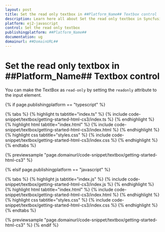 ```yaml
---
layout: post
title: Set the read only textbox in ##Platform_Name## Textbox control | Syncfusion
description: Learn here all about Set the read only textbox in Syncfusion ##Platform_Name## Textbox control of Syncfusion Essential JS 2 and more.
platform: ej2-javascript
control: Set the read only textbox 
publishingplatform: ##Platform_Name##
documentation: ug
domainurl: ##DomainURL##
---
```


# Set the read only textbox in ##Platform_Name## Textbox control

You can make the TextBox as `read-only` by setting the `readonly` attribute to the input element.

{% if page.publishingplatform == "typescript" %}

 {% tabs %}
{% highlight ts tabtitle="index.ts" %}
{% include code-snippet/textbox/getting-started-html-cs3/index.ts %}
{% endhighlight %}
{% highlight html tabtitle="index.html" %}
{% include code-snippet/textbox/getting-started-html-cs3/index.html %}
{% endhighlight %}
{% highlight css tabtitle="styles.css" %}
{% include code-snippet/textbox/getting-started-html-cs3/index.css %}
{% endhighlight %}
{% endtabs %}
        
{% previewsample "page.domainurl/code-snippet/textbox/getting-started-html-cs3" %}

{% elsif page.publishingplatform == "javascript" %}

{% tabs %}
{% highlight js tabtitle="index.js" %}
{% include code-snippet/textbox/getting-started-html-cs3/index.js %}
{% endhighlight %}
{% highlight html tabtitle="index.html" %}
{% include code-snippet/textbox/getting-started-html-cs3/index.html %}
{% endhighlight %}
{% highlight css tabtitle="styles.css" %}
{% include code-snippet/textbox/getting-started-html-cs3/index.css %}
{% endhighlight %}
{% endtabs %}

{% previewsample "page.domainurl/code-snippet/textbox/getting-started-html-cs3" %}
{% endif %}